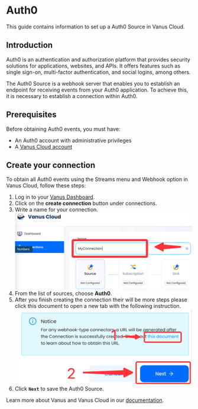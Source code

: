 # Auth0

This guide contains information to set up a Auth0 Source in Vanus Cloud.

## Introduction

Auth0 is an authentication and authorization platform that provides security solutions for applications, websites, and APIs. It offers features such as single sign-on, multi-factor authentication, and social logins, among others.

The Auth0 Source is a webhook server that enables you to establish an endpoint for receiving events from your Auth0 application. To achieve this, it is necessary to establish a connection within Auth0.

## Prerequisites

Before obtaining Auth0 events, you must have:

- An Auth0 account with administrative privileges
- A [Vanus Cloud account](https://cloud.vanus.ai)

## Create your connection

To obtain all Auth0 events using the Streams menu and Webhook option in Vanus Cloud, follow these steps:

1. Log in to your [Vanus Dashboard](https://cloud.vanus.ai/dashboard).
2. Click on the **create connection** button under connections.
3. Write a name for your connection.
      ![img.png](images/name.png)
4. From the list of sources, choose **Auth0**.
5. After you finish creating the connection their will be more steps please click this document to open a new tab with the following instruction.
   ![img.png](images/greatlink.png)
6. Click **`Next`** to save the Auth0 Source.


Learn more about Vanus and Vanus Cloud in our [documentation](https://docs.vanus.ai).
